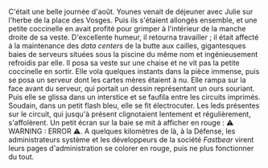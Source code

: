 
C'était une belle journée d'août. Younes venait de déjeuner avec Julie sur l'herbe de la place des Vosges. Puis ils s'étaient allongés ensemble, et une petite coccinelle en avait profité pour grimper à l'intérieur de la manche droite de sa veste. D'excellente humeur, il retourna travailler ; il était affecté à la maintenance des _data centers_ de la butte aux cailles, gigantesques baies de serveurs situées sous la piscine du même nom et ingénieusement refroidis par elle. Il posa sa veste sur une chaise et ne vit pas la petite coccinelle en sortir. Elle vola quelques instants dans la pièce immense, puis se posa un serveur dont les cartes mères étaient à nu. Elle rampa sur la face avant du serveur, qui portait un dessin représentant un ours souriant. Puis elle se glissa dans un interstice et se faufila entre les circuits imprimés. Soudain, dans un petit flash bleu, elle se fit électrocuter. Les leds présentes sur le circuit, qui jusqu'à présent clignotaient lentement et régulièrement, s'affolèrent. Un petit écran sur la baie se mit à afficher en rouge : ⚠️ WARNING : ERROR ⚠️. A quelques kilomètres de là, à la Défense, les administrateurs système et les développeurs de la société *Fastbear* virent leurs pages d'administration se colorer en rouge, puis ne plus fonctionner du tout.

